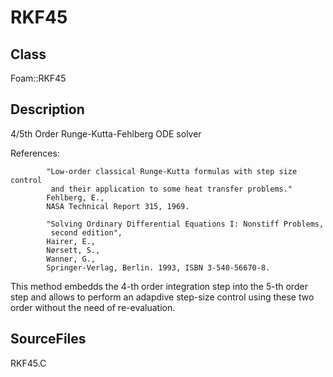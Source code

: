 # RKF45 
## Class
Foam::RKF45

## Description
4/5th Order Runge-Kutta-Fehlberg ODE solver

References:
```
        "Low-order classical Runge-Kutta formulas with step size control
         and their application to some heat transfer problems."
        Fehlberg, E.,
        NASA Technical Report 315, 1969.

        "Solving Ordinary Differential Equations I: Nonstiff Problems,
         second edition",
        Hairer, E.,
        Nørsett, S.,
        Wanner, G.,
        Springer-Verlag, Berlin. 1993, ISBN 3-540-56670-8.
```

This method embedds the 4-th order integration step into the 5-th order step
and allows to perform an adapdive step-size control using these two order
without the need of re-evaluation.

## SourceFiles
RKF45.C

